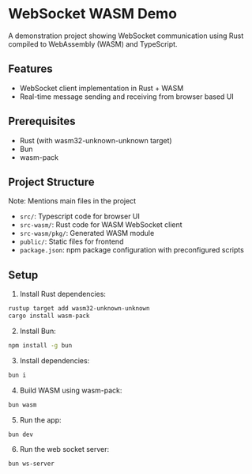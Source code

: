 # WebSocket WASM Demo

A demonstration project showing WebSocket communication using Rust compiled to WebAssembly (WASM) and TypeScript.


## Features

- WebSocket client implementation in Rust + WASM
- Real-time message sending and receiving from browser based UI


## Prerequisites

- Rust (with wasm32-unknown-unknown target)
- Bun
- wasm-pack


## Project Structure
Note: Mentions main files in the project

- `src/`: Typescript code for browser UI
- `src-wasm/`: Rust code for WASM WebSocket client
- `src-wasm/pkg/`: Generated WASM module
- `public/`: Static files for frontend
- `package.json`: npm package configuration with preconfigured scripts


## Setup

1. Install Rust dependencies:
```bash
rustup target add wasm32-unknown-unknown
cargo install wasm-pack
```

2. Install Bun:
```bash
npm install -g bun
```

3. Install dependencies:
```bash
bun i
```

4. Build WASM using wasm-pack:
```bash
bun wasm
```

5. Run the app:
```bash
bun dev
```

6. Run the web socket server:
```bash
bun ws-server
```
